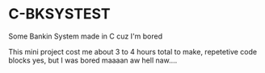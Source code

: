 # C-BKSYSTEST
Some Bankin System made in C cuz I'm bored

This mini project cost me about 3 to 4 hours total to make, repetetive code blocks yes, but I was bored maaaan aw hell naw....
